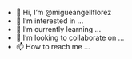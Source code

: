 - 👋 Hi, I’m @migueangellflorez
- 👀 I’m interested in ...
- 🌱 I’m currently learning ...
- 💞️ I’m looking to collaborate on ...
- 📫 How to reach me ...

<!---
migueangellflorez/migueangellflorez is a ✨ special ✨ repository because its `README.md` (this file) appears on your GitHub profile.
You can click the Preview link to take a look at your changes.
--->
